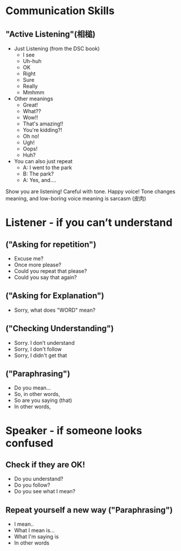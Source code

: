 # Communication Skills

## "Active Listening"(相槌)
* Just Listening (from the DSC book)
    * I see 
    * Uh-huh  
    * OK  
    * Right
    * Sure 
    * Really   
    * Mmhmm
* Other meanings 
    * Great!
    * What??
    * Wow!!
    * That's amazing!!
    * You're kidding?!             
    * Oh no!
    * Ugh!
    * Oops!
    * Huh?
* You can also just repeat
    * A: I went to the park
    * B: The park? 
    * A: Yes, and....
         
Show you are listening! Careful with tone. Happy voice! Tone changes meaning, and low-boring voice meaning is sarcasm (皮肉)


# Listener - if you can’t understand
## ("Asking for repetition") 
* Excuse me? 
* Once more please? 
* Could you repeat that please?
* Could you say that again?
## ("Asking for Explanation")
* Sorry, what does "WORD" mean?
## ("Checking Understanding")
* Sorry. I don’t understand
* Sorry, I don't follow
* Sorry, I didn't get that
## ("Paraphrasing")
* Do you mean…
* So, in other words,  
* So are you saying (that)  
* In other words,  


# Speaker - if someone looks confused
## Check if they are OK! 
* Do you understand?
* Do you follow?
* Do you see what I mean?
## Repeat yourself a new way ("Paraphrasing")
* I mean..
* What I mean is...
* What I'm saying is
* In other words